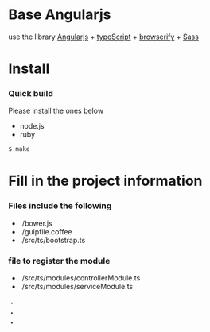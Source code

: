 # Base Angularjs
use the library [Angularjs](https://angularjs.org/) + [typeScript](http://www.typescriptlang.org/) + [browserify](http://browserify.org/) + [Sass](http://sass-lang.com/)

# Install

### Quick build

Please install the ones below
 - node.js
 - ruby

```sh
$ make
```

# Fill in the project information

### Files include the following
 - ./bower.js
 - ./gulpfile.coffee
 - ./src/ts/bootstrap.ts

### file to register the module
 - ./src/ts/modules/controllerModule.ts
 - ./src/ts/modules/serviceModule.ts

 ・  
 ・  
 ・  
